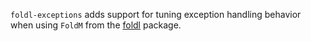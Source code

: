 `foldl-exceptions` adds support for tuning exception handling behavior when
using `FoldM` from the [foldl] package.

  [foldl]: https://hackage.haskell.org/package/foldl
